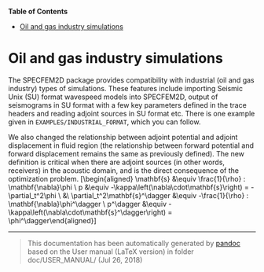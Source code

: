 **Table of Contents**

-   [Oil and gas industry simulations](#oil-and-gas-industry-simulations)

Oil and gas industry simulations
================================

The SPECFEM2D package provides compatibility with industrial (oil and gas industry) types of simulations. These features include importing Seismic Unix (SU) format wavespeed models into SPECFEM2D, output of seismograms in SU format with a few key parameters defined in the trace headers and reading adjoint sources in SU format etc. There is one example given in `EXAMPLES/INDUSTRIAL_FORMAT`, which you can follow.

We also changed the relationship between adjoint potential and adjoint displacement in fluid region (the relationship between forward potential and forward displacement remains the same as previously defined). The new definition is critical when there are adjoint sources (in other words, receivers) in the acoustic domain, and is the direct consequence of the optimization problem. \[\begin{aligned}
\mathbf{s} &\equiv \frac{1}{\rho} \: \mathbf{\nabla}\phi \\
p &\equiv -\kappa\left(\nabla\cdot\mathbf{s}\right) = -\partial_t^2\phi \\
&\\
\partial_t^2\mathbf{s}^\dagger &\equiv -\frac{1}{\rho} \: \mathbf{\nabla}\phi^\dagger \\
p^\dagger &\equiv -\kappa\left(\nabla\cdot\mathbf{s}^\dagger\right) = \phi^\dagger\end{aligned}\]

-----
> This documentation has been automatically generated by [pandoc](http://www.pandoc.org)
> based on the User manual (LaTeX version) in folder doc/USER_MANUAL/
> (Jul 26, 2018)

